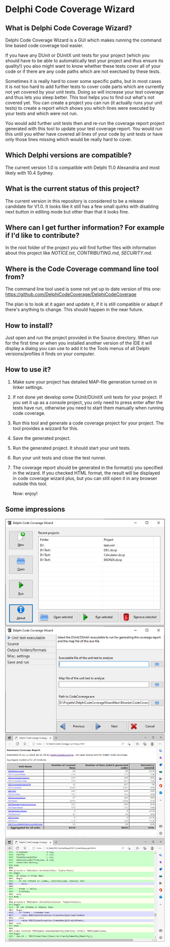 # Delphi Code Coverage Wizard

## What is Delphi Code Coverage Wizard?
Delphi Code Coverage Wizard is a GUI which makes running the command line based 
code coverage tool easier. 

If you have any DUnit or DUnitX unit tests for your project (which you should have
to be able to automatically test your project and thus ensure its quality!) you
also might want to know whether these tests cover all of your code or if there
are any code paths which are not exectued by these tests.

Sometimes it is really hard to cover some specific paths, but in most cases it is
not too hard to add further tests to cover code parts which are currently not yet
covered by your unit tests. Doing so will increase your test coverage and thus lets
you sleep better. This tool helps you to find out what's not covered yet. You can
create a project you can run (it actually runs your unit tests) to create a report 
which shows you which lines were executed by your tests and which were not run.

You would add further unit tests then and re-run the coverage report project 
generated with this tool to update your test coverage report. You would run this
until you either have covered all lines of your code by unit tests or have only
those lines missing which would be really hard to cover.

## Which Delphi versions are compatible?
The current version 1.0 is compatible with Delphi 11.0 Alexandria and most
likely with 10.4 Sydney.

## What is the current status of this project?
The current version in this repository is considered to be a release candidate for
V1.0. It looks like it still has a few small quirks with disabling next button in
editing mode but other than that it looks fine.

## Where can I get further information? For example if I'd like to contribute?
In the root folder of the project you will find further files with information about 
this project like *NOTICE.txt*, *CONTRIBUTING.md*, *SECURITY.md*.

## Where is the Code Coverage command line tool from?
The command line tool used is some not yet up to date version of this one:
https://github.com/DelphiCodeCoverage/DelphiCodeCoverage

The plan is to look at it again and update it, if it is still compatible or adapt
if there's anything to change. This should happen in the near future.

## How to install?
Just open and run the project provided in the Source directory.
When run for the first time or when you installed another version of the IDE it will 
display a dialog you can use to add it to the Tools menus of all Delphi 
versions/profiles it finds on your computer.

## How to use it?

1. Make sure your project has detailed MAP-file generation turned on in linker settings.
2. If not done yet develop some DUnit/DUnitX unit tests for your project. If you set it
   up as a console project, you only need to press enter after the tests have run, 
   otherwise you need to start them manually when running code coverage. 
3. Run this tool and generate a code coverage project for your project. The tool provides
   a wizzard for this.
4. Save the generated project.
5. Run the generated project. It should start your unit tests.
6. Run your unit tests and close the test runner.
7. The coverage report should be generated in the format(s) you specified in the wizard. 
   If you checked HTML format, the result will be displayed in code coverage wizard plus,
   but you can still open it in any browser outside this tool.
   
   Now: enjoy!
   
## Some impressions ##
![Start screen of the wizard](/Screenshots/Wizard1.png)
![Some screen of the wizard](/Screenshots/Wizard2.png)
![Start screen of the generated HTML output](/Screenshots/Output1.png)
![View of a unit (blue lines are not covered yet)](/Screenshots/Output2.png)   